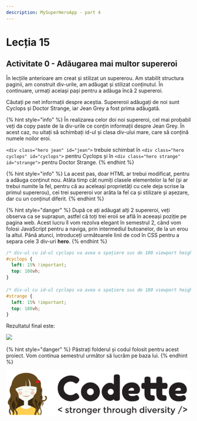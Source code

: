 ```yaml
---
description: MySuperHeroApp - part 4
---
```


# Lecția 15

## Activitate 0 - Adăugarea mai multor supereroi

În lecțiile anterioare am creat și stilizat un supererou. Am stabilit structura paginii, am construit div-urile, am adăugat și stilizat conținutul. În continuare, urmați aceiași pași pentru a adăuga încă 2 supereroi.

Căutați pe net informații despre aceștia. Supereroii adăugați de noi sunt Cyclops și Doctor Strange, iar Jean Grey a fost prima adăugată.

{% hint style="info" %}
În realizarea celor doi noi supereroi, cel mai probabil veți da copy paste de la div-urile ce conțin informații despre Jean Grey. În acest caz, nu uitați să schimbați id-ul și clasa div-ului mare, care să conțină numele noilor eroi.

`<div class="hero jean" id="jean">` trebuie schimbat în `<div class="hero cyclops" id="cyclops">` pentru Cyclops și în `<div class="hero strange" id="strange">` pentru Doctor Strange.
{% endhint %}

{% hint style="info" %}
La acest pas, doar HTML ar trebui modificat, pentru a adăuga conținut nou. Atâta timp cât numiți clasele elementelor la fel \(și ar trebui numite la fel, pentru că au aceleași proprietăți cu cele deja scrise la primul supererou\), cei trei supereroi vor arăta la fel ca și stilizare și așezare, dar cu un conținut diferit.
{% endhint %}

{% hint style="danger" %}
După ce ați adăugat alți 2 supereroi, veți observa ca se suprapun, astfel că toți trei eroii se află în aceeași poziție pe pagina web. Acest lucru îl vom rezolva elegant în semestrul 2, când vom folosi JavaScript pentru a naviga, prin intermediul butoanelor, de la un erou la altul. Până atunci, introduceți următoarele linii de cod în CSS pentru a separa cele 3 div-uri **hero**.
{% endhint %}

```css
/* div-ul cu id-ul cyclops va avea o spațiere sus de 100 viewport height */
#cyclops {
  left: 15% !important;
  top: 100vh;
}

/* div-ul cu id-ul cyclops va avea o spațiere sus de 180 viewport height */
#strange {
  left: 15% !important;
  top: 180vh;
}
```

Rezultatul final este:

![](../.gitbook/assets/screencapture-file-users-poppy-desktop-myproject-index-html-2020-03-17-14_28_17.png)

{% hint style="danger" %}
Păstrați folderul și codul folosit pentru acest proiect. Vom continua semestrul următor să lucrăm pe baza lui.
{% endhint %}

![](../.gitbook/assets/logos-02.svg)

